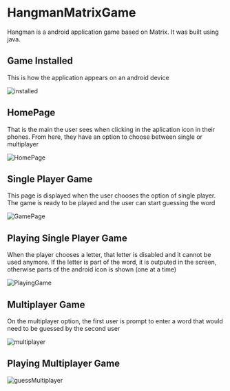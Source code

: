# HangmanMatrixGame

Hangman is a android application game based on Matrix. It was built using java.

## Game Installed
This is how the application appears on an android device

![installed](https://user-images.githubusercontent.com/52684850/90170814-697d4f00-dd55-11ea-9106-533e23e2057d.png)

## HomePage
That is the main the user sees when clicking in the aplication icon in their phones. From here, they have an option to choose between single or multiplayer

![HomePage](https://user-images.githubusercontent.com/52684850/90170883-7ef27900-dd55-11ea-9c5b-b95ccee0f6a4.png)

## Single Player Game
This page is displayed when the user chooses the option of single player. The game is ready to be played and the user can start guessing the word

![GamePage](https://user-images.githubusercontent.com/52684850/90171032-bd883380-dd55-11ea-812a-25b8cca98990.png)

## Playing Single Player Game
When the player chooses a letter, that letter is disabled and it cannot be used anymore. If the letter is part of the word, it is outputed in the screen, otherwise parts of the android icon is shown (one at a time)

![PlayingGame](https://user-images.githubusercontent.com/52684850/90171130-e3add380-dd55-11ea-9a96-4627aaf604bb.png)

## Multiplayer Game
On the multiplayer option, the first user is prompt to enter a word that would need to be guessed by the second user

![multiplayer](https://user-images.githubusercontent.com/52684850/90171220-0213cf00-dd56-11ea-9dd0-274b90c2d559.png)

## Playing Multiplayer Game

![guessMultiplayer](https://user-images.githubusercontent.com/52684850/90171373-42734d00-dd56-11ea-9c78-8db9efb38398.png)

